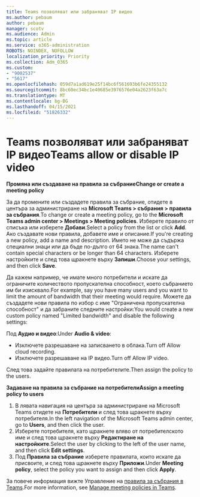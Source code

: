 ```yaml
---
title: Teams позволяват или забраняват IP видео
ms.author: pebaum
author: pebaum
manager: scotv
ms.audience: Admin
ms.topic: article
ms.service: o365-administration
ROBOTS: NOINDEX, NOFOLLOW
localization_priority: Priority
ms.collection: Adm_O365
ms.custom:
- "9002537"
- "5617"
ms.openlocfilehash: 059d7a1ad619e25f14bc6f561693b6fe24355132
ms.sourcegitcommit: 8bc60ec34bc1e40685e3976576e04a2623f63a7c
ms.translationtype: MT
ms.contentlocale: bg-BG
ms.lasthandoff: 04/15/2021
ms.locfileid: "51826332"
---
```

# <a name="teams-allow-or-disable-ip-video"></a><span data-ttu-id="03dc6-102">Teams позволяват или забраняват IP видео</span><span class="sxs-lookup"><span data-stu-id="03dc6-102">Teams allow or disable IP video</span></span>

<span data-ttu-id="03dc6-103">**Промяна или създаване на правила за събрание**</span><span class="sxs-lookup"><span data-stu-id="03dc6-103">**Change or create a meeting policy**</span></span>

<span data-ttu-id="03dc6-104">За да промените или създадете правила за събрание, отидете в центъра за администриране на **Microsoft Teams > събрания > правила за събрания**.</span><span class="sxs-lookup"><span data-stu-id="03dc6-104">To change or create a meeting policy, go to the **Microsoft Teams admin center > Meetings > Meeting policies**.</span></span> <span data-ttu-id="03dc6-105">Изберете правило от списъка или изберете **Добави**.</span><span class="sxs-lookup"><span data-stu-id="03dc6-105">Select a policy from the list or click **Add**.</span></span> <span data-ttu-id="03dc6-106">Ако създавате нови правила, добавете име и описание.</span><span class="sxs-lookup"><span data-stu-id="03dc6-106">If you're creating a new policy, add a name and description.</span></span> <span data-ttu-id="03dc6-107">Името не може да съдържа специални знаци или да бъде по-дълго от 64 знака.</span><span class="sxs-lookup"><span data-stu-id="03dc6-107">The name can't contain special characters or be longer than 64 characters.</span></span> <span data-ttu-id="03dc6-108">Изберете настройките и след това щракнете върху **Запиши**.</span><span class="sxs-lookup"><span data-stu-id="03dc6-108">Choose your settings, and then click **Save**.</span></span>

<span data-ttu-id="03dc6-109">Да кажем например, че имате много потребители и искате да ограничите количеството пропускателна способност, което събранието им би изисквало.</span><span class="sxs-lookup"><span data-stu-id="03dc6-109">For example, say you have many users and you want to limit the amount of bandwidth that their meeting would require.</span></span> <span data-ttu-id="03dc6-110">Можете да създадете нови правила по избор с име "Ограничена пропускателна способност" и да забраните следните настройки:</span><span class="sxs-lookup"><span data-stu-id="03dc6-110">You would create a new custom policy named "Limited bandwidth" and disable the following settings:</span></span>

<span data-ttu-id="03dc6-111">Под **Аудио и видео**:</span><span class="sxs-lookup"><span data-stu-id="03dc6-111">Under **Audio & video**:</span></span>

- <span data-ttu-id="03dc6-112">Изключете разрешаване на записването в облака.</span><span class="sxs-lookup"><span data-stu-id="03dc6-112">Turn off Allow cloud recording.</span></span>
- <span data-ttu-id="03dc6-113">Изключете разрешаване на IP видео.</span><span class="sxs-lookup"><span data-stu-id="03dc6-113">Turn off Allow IP video.</span></span>

<span data-ttu-id="03dc6-114">След това задайте правилата на потребителите.</span><span class="sxs-lookup"><span data-stu-id="03dc6-114">Then assign the policy to the users.</span></span>

<span data-ttu-id="03dc6-115">**Задаване на правила за събрание на потребители**</span><span class="sxs-lookup"><span data-stu-id="03dc6-115">**Assign a meeting policy to users**</span></span>

1. <span data-ttu-id="03dc6-116">В лявата навигация на центъра за администриране на Microsoft Teams отидете на **Потребители** и след това щракнете върху потребителя.</span><span class="sxs-lookup"><span data-stu-id="03dc6-116">In the left navigation of the Microsoft Teams admin center, go to **Users**, and then click the user.</span></span>
2. <span data-ttu-id="03dc6-117">Изберете потребителя, като щракнете вляво от потребителското име и след това щракнете върху **Редактиране на настройките**.</span><span class="sxs-lookup"><span data-stu-id="03dc6-117">Select the user by clicking to the left of the user name, and then click **Edit settings**.</span></span>
3. <span data-ttu-id="03dc6-118">Под **Правила за събрание** изберете правилата, които искате да присвоите, и след това щракнете върху **Приложи**.</span><span class="sxs-lookup"><span data-stu-id="03dc6-118">Under **Meeting policy**, select the policy you want to assign and then click **Apply**.</span></span>

<span data-ttu-id="03dc6-119">За повече информация вижте Управление на [правила за събрания в Teams](https://docs.microsoft.com/microsoftteams/meeting-policies-in-teams).</span><span class="sxs-lookup"><span data-stu-id="03dc6-119">For more information, see [Manage meeting policies in Teams](https://docs.microsoft.com/microsoftteams/meeting-policies-in-teams).</span></span>
